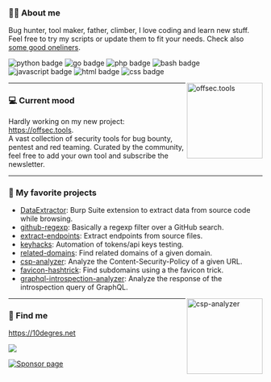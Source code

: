 
### 👨‍🦰 About me

Bug hunter, tool maker, father, climber, I love coding and learn new stuff.  
Feel free to try my scripts or update them to fit your needs.
Check also [some good oneliners](https://gist.github.com/gwen001).  
<p>
    <img src="https://img.shields.io/badge/-python-green" alt="python badge">
    <img src="https://img.shields.io/badge/-go-red" alt="go badge">
    <img src="https://img.shields.io/badge/-php-blue" alt="php badge">
    <img src="https://img.shields.io/badge/-bash-orange" alt="bash badge">
    <img src="https://img.shields.io/badge/-javascript-yellow" alt="javascript badge">
    <img src="https://img.shields.io/badge/-html-purple" alt="html badge">
    <img src="https://img.shields.io/badge/-css-pink" alt="css badge">
</p>

<img align="right" src="https://offsec.tools/img/preview.png" alt="offsec.tools" height="150">

---

### 💻 Current mood

Hardly working on my new project: https://offsec.tools.  
A vast collection of security tools for bug bounty, pentest and red teaming.
Curated by the community, feel free to add your own tool and subscribe the newsletter.


---

### 🤩 My favorite projects

- [DataExtractor](https://github.com/gwen001/DataExtractor): Burp Suite extension to extract data from source code while browsing.  
- [github-regexp](https://github.com/gwen001/github-regexp): Basically a regexp filter over a GitHub search.  
- [extract-endpoints](https://github.com/gwen001/extract-endpoints): Extract endpoints from source files.  
- [keyhacks](https://github.com/gwen001/keyhacks): Automation of tokens/api keys testing.  
- [related-domains](https://github.com/gwen001/related-domains): Find related domains of a given domain.  
- [csp-analyzer](https://github.com/gwen001/csp-analyzer): Analyze the Content-Security-Policy of a given URL.  
- [favicon-hashtrick](https://github.com/gwen001/favicon-hashtrick): Find subdomains using a the favicon trick.  
- [graphql-introspection-analyzer](https://github.com/gwen001/graphql-introspection-analyzer): Analyze the response of the introspection query of GraphQL.  

<img align="right" src="https://raw.githubusercontent.com/gwen001/csp-analyzer/main/preview.png" alt="csp-analyzer" height="150">

---

### 📧 Find me

https://10degres.net  

<a href="https://twitter.com/gwendallecoguic"><img src="https://img.shields.io/twitter/follow/gwendallecoguic.svg?logo=twitter"></a>

[![Sponsor page](https://raw.githubusercontent.com/gwen001/10degres_hugo/master/static/assets/img/github-sponsor.png)](https://github.com/sponsors/gwen001)
